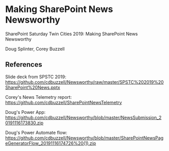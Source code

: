 # Making SharePoint News Newsworthy
SharePoint Saturday Twin Cities 2019: Making SharePoint News Newsworthy

Doug Splinter, Corey Buzzell

## References
Slide deck from SPSTC 2019: https://github.com/cdbuzzell/Newsworthy/raw/master/SPSTC%202019%20SharePoint%20News.pptx

Corey's News Telemetry report: https://github.com/cdbuzzell/SharePointNewsTelemetry

Doug's Power App: https://github.com/cdbuzzell/Newsworthy/blob/master/NewsSubmission_20191116173830.zip

Doug's Power Automate flow: https://github.com/cdbuzzell/Newsworthy/blob/master/SharePointNewsPageGeneratorFlow_20191116174726%20(1).zip
